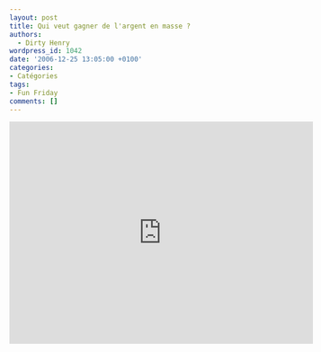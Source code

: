 ```yaml
---
layout: post
title: Qui veut gagner de l'argent en masse ?
authors:
  - Dirty Henry
wordpress_id: 1042
date: '2006-12-25 13:05:00 +0100'
categories:
- Catégories
tags:
- Fun Friday
comments: []
---
```

<iframe width="540" height="396" src="http://www.youtube.com/embed/_N_1szXrjhI" frameborder="0" allowfullscreen></iframe>

